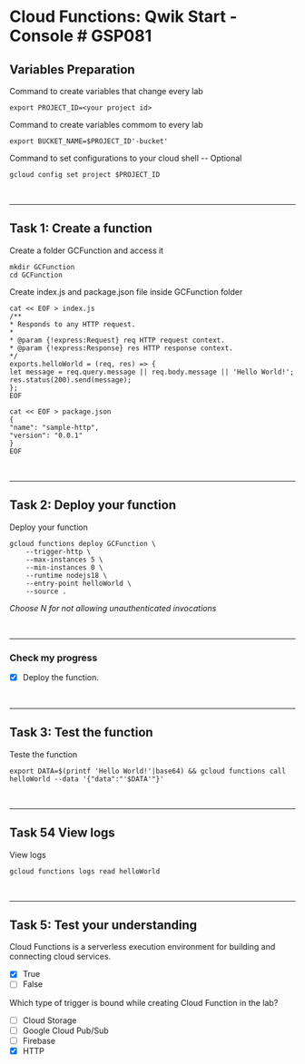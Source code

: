 # **Cloud Functions: Qwik Start - Console # GSP081**

## **Variables Preparation**

Command to create variables that change every lab

    export PROJECT_ID=<your project id>

Command to create variables commom to every lab

    export BUCKET_NAME=$PROJECT_ID'-bucket'

Command to set configurations to your cloud shell -- Optional

    gcloud config set project $PROJECT_ID

<br>

---

## **Task 1: Create a function**

Create a folder GCFunction and access it

    mkdir GCFunction
    cd GCFunction

Create index.js and package.json file inside GCFunction folder

    cat << EOF > index.js
    /**
    * Responds to any HTTP request.
    *
    * @param {!express:Request} req HTTP request context.
    * @param {!express:Response} res HTTP response context.
    */
    exports.helloWorld = (req, res) => {
    let message = req.query.message || req.body.message || 'Hello World!';
    res.status(200).send(message);
    };
    EOF
>
    cat << EOF > package.json
    {
    "name": "sample-http",
    "version": "0.0.1"
    }
    EOF

<br>

---
## **Task 2: Deploy your function**

Deploy your function

    gcloud functions deploy GCFunction \
        --trigger-http \
        --max-instances 5 \
        --min-instances 0 \
        --runtime nodejs18 \
        --entry-point helloWorld \
        --source .

_Choose N for not allowing unauthenticated invocations_

<br>

---

### **Check my progress**

- [x] Deploy the function.

<br>

---

## **Task 3: Test the function**

Teste the function

    export DATA=$(printf 'Hello World!'|base64) && gcloud functions call helloWorld --data '{"data":"'$DATA'"}'

<br>

---

## **Task 54 View logs**

View logs

    gcloud functions logs read helloWorld

<br>

---

## **Task 5: Test your understanding**

Cloud Functions is a serverless execution environment for building and connecting cloud services.

- [x] True
- [ ] False

Which type of trigger is bound while creating Cloud Function in the lab?

- [ ] Cloud Storage
- [ ] Google Cloud Pub/Sub
- [ ] Firebase
- [x] HTTP

<br>